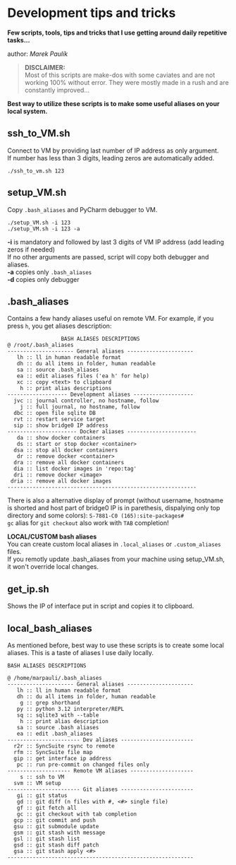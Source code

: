 # Development tips and tricks
**Few scripts, tools, tips and tricks that I use getting around daily repetitive tasks...**

author: *Marek Paulík*

> **DISCLAIMER:**\
> Most of this scripts are make-dos with some caviates and are not working 100% without error. They were mostly made in a rush and are constantly improved...

**Best way to utilize these scripts is to make some useful aliases on your local system.**
## ssh_to_VM.sh
Connect to VM by providing last number of IP address as only argument.\
If number has less than 3 digits, leading zeros are automatically added.

```
./ssh_to_vm.sh 123
```
## setup_VM.sh
Copy `.bash_aliases` and PyCharm debugger to VM.
```
./setup_VM.sh -i 123
./setup_VM.sh -i 123 -a
```
**-i** is mandatory and followed by last 3 digits of VM IP address (add leading zeros if needed)\
If no other arguments are passed, script will copy both debugger and aliases.\
**-a** copies only `.bash_aliases`\
**-d** copies only debugger
## .bash_aliases
Contains a few handy aliases useful on remote VM. 
For example, if you press `h`, you get aliases description:
```
                 BASH ALIASES DESCRIPTIONS                 
@ /root/.bash_aliases
--------------------- General aliases ---------------------
   lh :: ll in human readable format
   dh :: du all items in folder, human readable
   sa :: source .bash_aliases
   ea :: edit aliases files ('ea h' for help)
   xc :: copy <text> to clipboard
    h :: print alias descriptions
------------------- Development aliases -------------------
  jvc :: journal controller, no hostname, follow
    j :: full journal, no hostname, follow
  dbc :: open file sqlite DB
  rvt :: restart service target
  sip :: show bridge0 IP address
---------------------- Docker aliases ----------------------
   da :: show docker containers
   ds :: start or stop docker <container>
  dsa :: stop all docker containers
   dr :: remove docker <container>
  dra :: remove all docker containers
  dia :: list docker images in 'repo:tag'
  dri :: remove docker <image>
 dria :: remove all docker images
------------------------------------------------------------
```
There is also a alternative display of prompt (without username, hostname is shorted and host part of bridge0 IP is in parethesis, dispalying only top directory and some colors):
`S-7881-C0 (165):site-packages#`\
`gc` alias for `git checkout` also work with `TAB` completion!


**LOCAL/CUSTOM bash aliases**\
You can create custom local aliases in `.local_aliases` or `.custom_aliases` files.\
If you remotly update .bash_aliases from your machine using setup_VM.sh,
it won't override local changes.
## get_ip.sh
Shows the IP of interface put in script and copies it to clipboard.

## local_bash_aliases
As mentioned before, best way to use these scripts is to create some local aliases. This is a taste of aliases I use daily locally.
```
BASH ALIASES DESCRIPTIONS                 

@ /home/marpauli/.bash_aliases
--------------------- General aliases ---------------------
   lh :: ll in human readable format
   dh :: du all items in folder, human readable
    g :: grep shorthand
   py :: python 3.12 interpreter/REPL
   sq :: sqlite3 with --table
    h :: print alias description
   sa :: source .bash aliases
   ea :: edit .bash_aliases
----------------------- Dev aliases -----------------------
  r2r :: SyncSuite rsync to remote
  rfm :: SyncSuite file map
  gip :: get interface ip address
   pc :: run pre-commit on changed files only
-------------------- Remote VM aliases --------------------
    s :: ssh to VM
  svm :: VM setup
----------------------- Git aliases -----------------------
   gi :: git status
   gd :: git diff (n files with #, <#> single file)
   gf :: git fetch all
   gc :: git checkout with tab completion
  gcp :: git commit and push
  gsu :: git submodule update
  gsm :: git stash with message
  gsl :: git stash list
  gsd :: git stash diff patch
  gsa :: git stash apply <#>
-----------------------------------------------------------
```